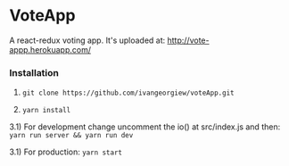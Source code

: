 # VoteApp

A react-redux voting app.
It's uploaded at: 
http://vote-appp.herokuapp.com/


### Installation

1) `git clone https://github.com/ivangeorgiew/voteApp.git`

2) `yarn install`

3.1) For development change uncomment the io() at src/index.js
   and then: `yarn run server && yarn run dev`

3.1) For production: `yarn start`
